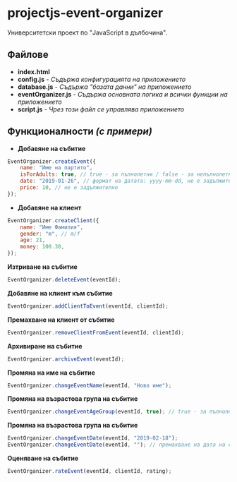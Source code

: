 # projectjs-event-organizer

Университетски проект по "JavaScript в дълбочина".

## Файлове
- **index.html**
- **config.js** - *Съдържа конфигурацията на приложението*
- **database.js** - *Съдържа "базата данни" на приложението*
- **eventOrganizer.js** - *Съдържа основната логика и всички функции на приложението*
- **script.js** - *Чрез този файл се управлява приложението*

## Функционалности *(с примери)*
- **Добавяне на събитие**
```javascript
EventOrganizer.createEvent({
    name: "Име на партито",
    isForAdults: true, // true - за пълнолетни / false - за непълнолетни, не е задължително
    date: "2019-01-26", // формат на датата: yyyy-mm-dd, не е задължително
    price: 10, // не е задължително
});
```

- **Добавяне на клиент**
```javascript
EventOrganizer.createClient({
    name: "Име Фамилия",
    gender: "m", // m/f
    age: 21,
    money: 100.30,
});
```

**Изтриване на събитие**
```javascript
EventOrganizer.deleteEvent(eventId);
```

**Добавяне на клиент към събитие**
```javascript
EventOrganizer.addClientToEvent(eventId, clientId);
```

**Премахване на клиент от събитие**
```javascript
EventOrganizer.removeClientFromEvent(eventId, clientId);
```

**Архивиране на събитие**
```javascript
EventOrganizer.archiveEvent(eventId);
```

**Промяна на име на събитие**
```javascript
EventOrganizer.changeEventName(eventId, "Ново име");
```

**Промяна на възрастова група на събитие**
```javascript
EventOrganizer.changeEventAgeGroup(eventId, true); // true - за пълнолетни / false - за непълнолетни
```

**Промяна на възрастова група на събитие**
```javascript
EventOrganizer.changeEventDate(eventId, "2019-02-18");
EventOrganizer.changeEventDate(eventId, ""); // премахване на дата на събитие (задаване на дата в невалиден формат също премахва датата)
```

**Оценяване на събитие**
```javascript
EventOrganizer.rateEvent(eventId, clientId, rating);
```